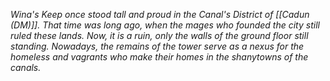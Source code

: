 *Wina's Keep once stood tall and proud in the Canal's District of [[Cadun (DM)]]. That time was long ago, when the mages who founded the city still ruled these lands. Now, it is a ruin, only the walls of the ground floor still standing. Nowadays, the remains of the tower serve as a nexus for the homeless and vagrants who make their homes in the shanytowns of the canals.*
